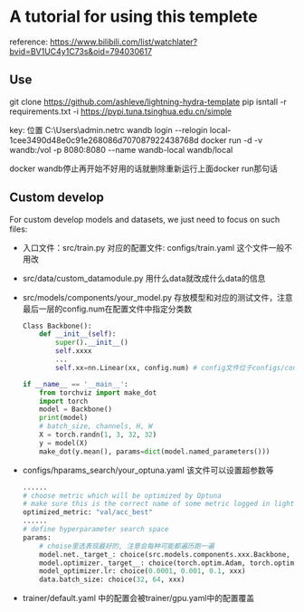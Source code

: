 # A tutorial for using this templete
reference: https://www.bilibili.com/list/watchlater?bvid=BV1UC4y1C73s&oid=794030617

## Use
git clone https://github.com/ashleve/lightning-hydra-template
pip isntall -r requirements.txt -i https://pypi.tuna.tsinghua.edu.cn/simple

key: 位置 C:\Users\admin\.netrc
wandb login --relogin
local-1cee3490d48e0c91e268086d707087922438768d
docker run -d -v wandb:/vol -p 8080:8080 --name wandb-local wandb/local

docker wandb停止再开始不好用的话就删除重新运行上面docker run那句话

## Custom develop
For custom develop models and datasets, we just need to focus on such files:
 - 入口文件：src/train.py 对应的配置文件: configs/train.yaml 这个文件一般不用改
 - src/data/custom_datamodule.py 用什么data就改成什么data的信息 
 - src/models/components/your_model.py 存放模型和对应的测试文件，注意最后一层的config.num在配置文件中指定分类数
    ```python
    Class Backbone():
        def __init__(self):
            super().__init__()
            self.xxxx
            ...
            self.xx=nn.Linear(xx, config.num) # config文件位于configs/config.yaml
    
    if __name__ == '__main__':
        from torchviz import make_dot
        import torch
        model = Backbone()
        print(model)
        # batch_size, channels, H, W
        X = torch.randn(1, 3, 32, 32)
        y = model(X)
        make_dot(y.mean(), params=dict(model.named_parameters()))
    ```
 - configs/hparams_search/your_optuna.yaml 该文件可以设置超参数等
    ```python
    ......
    # choose metric which will be optimized by Optuna
    # make sure this is the correct name of some metric logged in lightning module!
    optimized_metric: "val/acc_best"
    ...... 
    # define hyperparameter search space
    params:
        # choise里选表现最好的, 注意会每种可能都遍历跑一遍
        model.net._target_: choice(src.models.components.xxx.Backbone, src.models.components.xxx.Backbone,...)
        model.optimizer._target__: choice(torch.optim.Adam, torch.optim.SGD)
        model_optimizer.lr: choice(0.0001, 0.001, 0.1, xxx)
        data.batch_size: choice(32, 64, xxx)
    ```

 - trainer/default.yaml 中的配置会被trainer/gpu.yaml中的配置覆盖